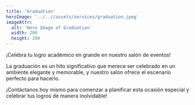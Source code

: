 ```yaml
---
title: 'Graduation'
heroImage: '../..//assets/services/graduation.jpeg'
imageAttr:
  alt: 'Hero Image of Graduation'
  width: 200
  height: 200
---
```


¡Celebra tu logro académico en grande en nuestro salón de eventos!

La graduación es un hito significativo que merece ser celebrado en un ambiente elegante y memorable, y nuestro salón ofrece el escenario perfecto para hacerlo.

¡Contáctanos hoy mismo para comenzar a planificar esta ocasión especial y celebrar tus logros de manera inolvidable!
